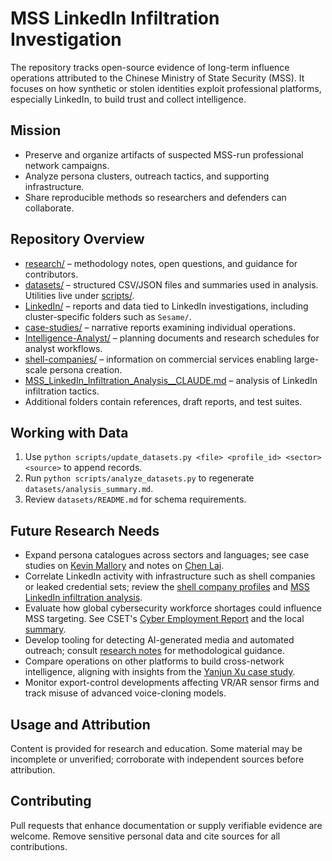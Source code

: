 # MSS LinkedIn Infiltration Investigation

The repository tracks open-source evidence of long-term influence operations attributed to the Chinese Ministry of State Security (MSS). It focuses on how synthetic or stolen identities exploit professional platforms, especially LinkedIn, to build trust and collect intelligence.

## Mission

- Preserve and organize artifacts of suspected MSS-run professional network campaigns.
- Analyze persona clusters, outreach tactics, and supporting infrastructure.
- Share reproducible methods so researchers and defenders can collaborate.

## Repository Overview

- [research/](research/) – methodology notes, open questions, and guidance for contributors.
- [datasets/](datasets/) – structured CSV/JSON files and summaries used in analysis. Utilities live under [scripts/](scripts/).
- [LinkedIn/](LinkedIn/) – reports and data tied to LinkedIn investigations, including cluster-specific folders such as `Sesame/`.
- [case-studies/](case-studies/) – narrative reports examining individual operations.
- [Intelligence-Analyst/](Intelligence-Analyst/) – planning documents and research schedules for analyst workflows.
- [shell-companies/](shell-companies/) – information on commercial services enabling large-scale persona creation.
- [MSS_LinkedIn_Infiltration_Analysis__CLAUDE.md](MSS_LinkedIn_Infiltration_Analysis__CLAUDE.md) – analysis of LinkedIn infiltration tactics.
- Additional folders contain references, draft reports, and test suites.

## Working with Data

1. Use `python scripts/update_datasets.py <file> <profile_id> <sector> <source>` to append records.
2. Run `python scripts/analyze_datasets.py` to regenerate `datasets/analysis_summary.md`.
3. Review `datasets/README.md` for schema requirements.

## Future Research Needs

- Expand persona catalogues across sectors and languages; see case studies on [Kevin Mallory](case-studies/kevin-mallory/) and notes on [Chen Lai](case-studies/chen-lai/notes.md).
- Correlate LinkedIn activity with infrastructure such as shell companies or leaked credential sets; review the [shell company profiles](shell-companies/README.md) and [MSS LinkedIn infiltration analysis](MSS_LinkedIn_Infiltration_Analysis__CLAUDE.md).
- Evaluate how global cybersecurity workforce shortages could influence MSS targeting. See CSET's [Cyber Employment Report](https://cset.georgetown.edu/wp-content/uploads/t0231_cyber_employment_report_EN.pdf) and the local [summary](research/cyber_employment_report_summary.md).
- Develop tooling for detecting AI-generated media and automated outreach; consult [research notes](research/README.md) for methodological guidance.
- Compare operations on other platforms to build cross-network intelligence, aligning with insights from the [Yanjun Xu case study](case-studies/yanjun-xu/).
- Monitor export-control developments affecting VR/AR sensor firms and track misuse of advanced voice-cloning models.

## Usage and Attribution

Content is provided for research and education. Some material may be incomplete or unverified; corroborate with independent sources before attribution.

## Contributing

Pull requests that enhance documentation or supply verifiable evidence are welcome. Remove sensitive personal data and cite sources for all contributions.
